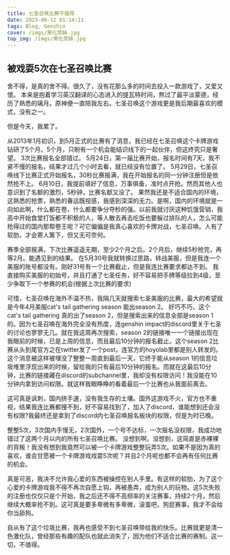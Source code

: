 ```yaml
---
title: 七圣召唤比赛不值得
date: 2023-06-12 01:14:11
tags: Blog, Genshin
cover: /imgs/黑化荧妹.jpg
top_img: /imgs/黑化荧妹.jpg
---
```


## 被戏耍5次在七圣召唤比赛
舍不得，是真的舍不得。很久了，没有花那么多的时间去投入一款游戏了，又爱又恨。
本来是抱着学习英汉翻译的心态进入的提瓦特时间，熬过了最平淡蒙德，经历了熟悉的璃月。原神便一直陪我左右。七圣召唤这个游戏更是我后期最喜欢的模式，没有之一。

但是今天，我累了。

从2013年1月初识，到5月正式的比赛有了消息，我已经在七圣召唤这个卡牌游戏钻研了5个月。5个月，只盼有一个机会能结识线下的一起伙伴，但这终究只是奢望。
3次比赛报名全部错过。
5月24日，第一届比赛开始，报名时间有7天，我不紧不慢的报名，结果才过几个小时去看，就已经没有位置了。
5月29日，七圣召唤线下比赛正式开始报名，30秒比赛报满，我在开始报名的同一分钟注册但是依然抢不上。
6月10日，我提前填好了信息，万事俱备，准时点开抢。然而其他人也意识到了名额的激烈，5秒钟，比赛名额又没了。
果然我还是不适合国内的环境，这熟悉的抢票，熟悉的春运既视感，我感到深深的无力。是啊，国内的环境就是一向如此啊，什么都在卷，什么都要争分夺秒的强。以前我就讨厌这种饥饿营销，我高中开始食堂打饭都不积极的人，等人散去再去吃饭也要躲过排队的人，怎么可能抢得过的国内那帮卷王呢？可它偏偏是我真心喜欢的卡牌对战，七圣召唤。人有了软肋，才会寄人篱下，但又无可奈何。

赛季全部报满，下次比赛遥遥无期，至少2个月之后。2个月后，继续5秒抢完，再等2月。能遇见到的结果。
在5月30号我就转换过思路，转战美服，但是我连一个美服的账号都没有。刚好31号有一个比赛截止，但是我连比赛要求都达不到。
我直接购买美服的初始号，并且打通了七圣任务，好不容易把手牌等级拉到4级，至少争取下一个参赛的机会(根据上次比赛的要求)

可惜，七圣召唤在海外不温不热，我隔几天就搜索七圣美服的比赛，最大的希望就是今年4月美服cat's tail gathering season 能出season 2。
好巧不巧，这个cat's tail gathering 真的出了season 2，但是搜索出来的信息全部是season 1的。因为七圣召唤在海外完全没有热度，连genshin impact的discord里关于七圣的讨论也寥寥无几。就在我这周再次搜索，season 2的链接唯一一个链接出现在我眼前的时候，已是上周的信息，而且最后10分钟的报名截止。这个season 2比赛从头到尾官方之在twitter发了一个post，连官方的hoyolab里都是别人转发的。这个消息被这样被埋没了整整一周直到最后一天，它终于能从season 1的信息垃圾堆里浮现出来的时候，留给我的只有最后10分钟的报名。而就在这最后10分钟，比赛的链接藏在discord的subchannel里，我却没有权限访问！我没能在10分钟内拿到访问权限。就这样我眼睁睁的看着最后一个比赛也从我面前离去。

这可真是讽刺，国内拼手速，没有我生存的土壤。国外这游戏不火，官方也不重视，结果我连比赛都搜不到，好不容易找到了，加入了discord，谁能想到还会没有权限?我最终还是拿到了discord内七圣召唤报名板块的权限，但是为时已晚。

整整5次，3次国内手慢无，2次国外，一个号不达标，一次报名没权限，我成功地错过了这两个月以内的所有七圣召唤比赛。
没想到啊，没想到，这简直是赤裸裸的背叛！我没有想到我竟然可以被一个卡牌游戏整整玩弄5次。如果不是因为真的喜欢，谁会甘愿被一个卡牌游戏戏耍5次呢？并且2个月呢也都不会再有任何比赛的机会。

真是可恶，我决不允许我心爱的东西被操控在别人手里。有这样的软肋，为了这个心爱的卡牌游戏我不得不再次自愿上钩，再被愚弄，成为别人的玩物。这5次失败的注册也仅仅只是个开始，我之后还不得不高频率的关注赛事，持续2个月，然后继续大概率抢不到。这可真是要多卑微有多卑微，滚蛋吧，狗屁赛事，我才不会给你当舔狗。

自从有了这个垃圾比赛，我再也感受不到七圣召唤带给我的快乐。比赛就更是清一色激化队，曾经那些有趣的配队也就此消失了，因为他们不适合比赛的赛制。这一切，不值得。